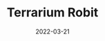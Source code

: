 ---
title: Terrarium Robit
image: https://pbs.twimg.com/media/FOaM5eNVEAI1e5O?format=jpg
date: 2022-03-21
link: https://twitter.com/Stellazium/status/1506046523011829762
---